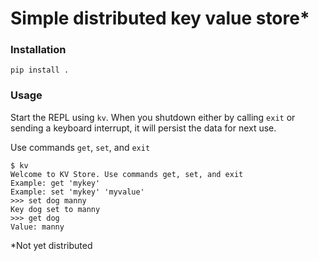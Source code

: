 # Simple distributed key value store*

### Installation
`pip install .`

### Usage
Start the REPL using `kv`. When you shutdown either by calling `exit` or sending a keyboard interrupt, it will persist the data for next use.

Use commands `get`, `set`, and `exit`
```
$ kv
Welcome to KV Store. Use commands get, set, and exit
Example: get 'mykey'
Example: set 'mykey' 'myvalue'
>>> set dog manny
Key dog set to manny
>>> get dog
Value: manny
```

*Not yet distributed

